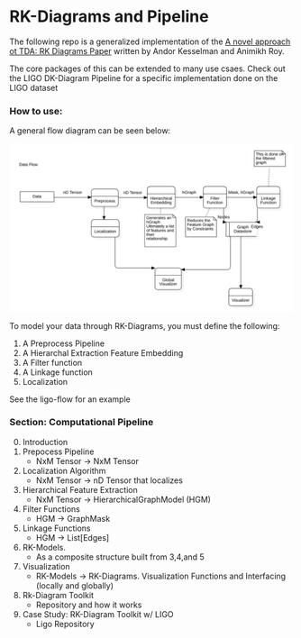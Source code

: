 # RK-Diagrams and Pipeline

The following repo is a generalized implementation of the 
[A novel approach ot TDA: RK Diagrams Paper]() written by Andor Kesselman 
and Animikh Roy.

The core packages of this can be extended to many use csaes. Check out the 
LIGO DK-Diagram Pipeline for a specific implementation done on the LIGO dataset

### How to use:

A general flow diagram can be seen below: 

![rk-flow](imgs/rk-flow.png)

To model your data through RK-Diagrams, you must define the following: 

1. A Preprocess Pipeline
2. A Hierarchal Extraction Feature Embedding
3. A Filter function
4. A Linkage function
5. Localization

See the ligo-flow for an example


### Section: Computational Pipeline

0. Introduction
1. Prepocess Pipeline
   - NxM Tensor -> NxM Tensor
2. Localization Algorithm
   - NxM Tensor -> nD Tensor that localizes
3. Hierarchical Feature Extraction
   - NxM Tensor -> HierarchicalGraphModel (HGM)
4. Filter Functions
   - HGM -> GraphMask
5. Linkage Functions
   - HGM -> List[Edges]
6. RK-Models. 
   - As a composite structure built from 3,4,and 5
7. Visualization
   - RK-Models -> RK-Diagrams. Visualization Functions and Interfacing (locally and globally)
8. Rk-Diagram Toolkit
   - Repository and how it works
9. Case Study: RK-Diagram Toolkit w/ LIGO
   - Ligo Repository

